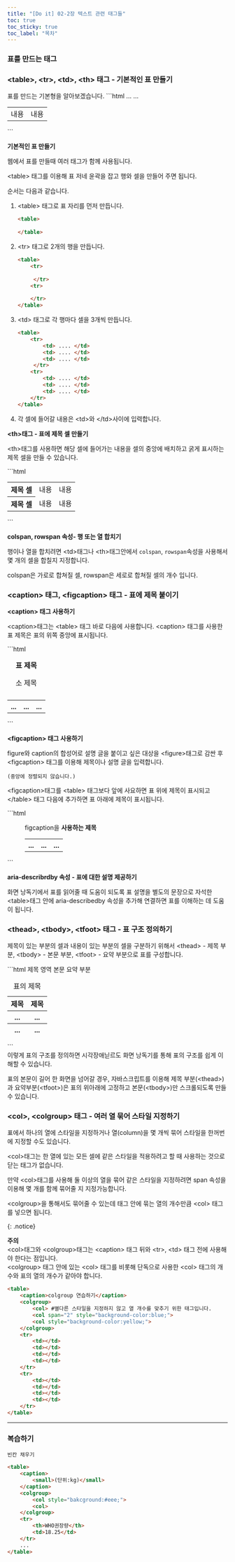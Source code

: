 ```yaml
---
title: "[Do it] 02-2장 텍스트 관련 태그들"
toc: true
toc_sticky: true
toc_label: "목차"
---
```


### 표를 만드는 태그

### \<table>, \<tr>, \<td>, \<th> 태그 - 기본적인 표 만들기

<div class="notice" markdown="1">
표를 만드는 기본형을 알아보겠습니다.
```html
<table>
    <tr>
        <td>내용</td>
        <td>내용</td>
        ...
    </tr>
    ...
</table>
```
</div>

**기본적인 표 만들기**

웹에서 표를 만들때 여러 태그가 함께 사용됩니다. 

\<table> 태그를 이용해 표 저네 윤곽을 잡고 행와 셀을 만들어 주면 됩니다.

순서는 다음과 같습니다.

1. \<table> 태그로 표 자리를 먼저 만듭니다.

   ```html
   <table>
       
   </table>
   ```

2. \<tr> 태그로 2개의 행을 만듭니다.

   ```html
   <table>
       <tr>
       
      	</tr>
       <tr>
       
       </tr>
   </table>
   ```

   

3. \<td> 태그로 각 행마다 셀을 3개씩 만듭니다.

   ```html
   <table>
       <tr>
           <td> .... </td>
           <td> .... </td>
           <td> .... </td>    
      	</tr>
       <tr>
           <td> .... </td>
           <td> .... </td>
           <td> .... </td>  
       </tr>
   </table>
   ```

4. 각 셀에 들어갈 내용은 \<td>와 \</td>사이에 입력합니다.



**\<th>태그 - 표에 제목 셀 만들기**

\<th>태그를 사용하면 해당 셀에 들어가는 내용을 셀의 중앙에 배치하고 굵게 표시하는 제목 셀을 만들 수 있습니다.

<div class="notice" markdown="1">
```html
<table>
    <tr>
        <th>제목 셀</th>
        <td>내용</td>
        <td>내용</td>   
    </tr>
    <tr>
        <th>제목 셀</th>
        <td>내용</td>
        <td>내용</td>
    </tr>
</table>
```
</div>    

**colspan, rowspan 속성- 행 또는 열 합치기**

행이나 열을 합치려면 \<td>태그나 \<th>태그안에서 `colspan`, `rowspan`속성을 사용해서 몇 개의 셀을 합칠지 지정합니다.

colspan은 가로로 합쳐질 셀, rowspan은 세로로 합쳐질 셀의 개수 입니다.



### \<caption> 태그, \<figcaption> 태그 - 표에 제목 붙이기

**\<caption>  태그 사용하기**

\<caption>태그는 \<table> 태그 바로 다음에 사용합니다. \<caption> 태그를 사용한 표 제목은 표의 위쪽 중앙에 표시됩니다.

<div class="notice" markdown="1">
```html
<table>
    <caption><strong>표 제목</strong><p>
        소 제목
        </p></caption>
    <tr>
        <th>...</th>
        <th>...</th>
        <th>...</th>
    </tr>
</table>
```
</div>





**\<figcaption> 태그 사용하기**

figure와 caption의 합성어로 설명 글을 붙이고 싶은 대상을 \<figure>태그로 감싼 후 \<figcaption> 태그를 이용해 제목이나 설명 글을 입력합니다. 

`(중앙에 정렬되지 않습니다.)`

\<figcaption>태그를  \<table> 태그보다 앞에 사요하면 표 위에 제목이 표시되고 \</table> 태그 다음에 추가하면 표 아래에 제목이 표시됩니다.

<div class="notice" markdown="1">
```html
<figure>    
	<figcaption>
    	<p>
        	figcaption을 <b> 사용하는 제목</b>
    	</p>
    </figcaption>
	<table>
    	<tr>
			<th>...</th>
        	<th>...</th>
        	<th>...</th>
    	</tr>
    </table>
</figure>
```
</div>

**aria-describrdby 속성 - 표에 대한 설명 제공하기**

화면 낭독기에서 표를 읽어줄 때 도움이 되도록 표 설명을 별도의 문장으로 자석한 \<table>태그 안에 aria-describedby 속성을 추가해 연결하면 표를 이해하는 데 도움이 됩니다. 



### \<thead>, \<tbody>, \<tfoot> 태그 -  표 구조 정의하기

제목이 있는 부분의 셀과 내용이 있는 부분의 셀을 구분하기 위해서 \<thead> - 제목 부분, \<tbody> - 본문 부분, \<tfoot> - 요약 부분으로 표를 구성합니다.

<div class="notice" markdown="1">
```html
<table>
    <caption>표의 제목</caption>
	<thead>
    	<tr>제목 영역
            <th>제목</th>
            <th>제목</th>
        </tr>        
	</thead>
	<tbody>
    	<tr>본문
        <th>...</th>
        <th>...</th>
        </tr>    
	</tbody>
	<tfoot>
    	<tr>요약 부분
        <th>...</th>
        <th>...</th>
        </tr>
	</tfoot>
</table>
```
</div>
이렇게 표의 구조를 정의하면 시각장애닏르도 화면 낭독기를 통해 표의 구조를 쉽게 이해할 수 있습니다. 

표의 본문이 길어 한 화면을 넘어갈 경우, 자바스크립트를 이용해 제목 부분(\<thead>)과 요약부분(\<tfoot>)은 표의 위아래에 고정하고 본문(\<tbody>)만 스크롤되도록 만들 수 있습니다.

### \<col>, \<colgroup> 태그 - 여러 열 묶어 스타일 지정하기

표에서 하나의 열에 스타일을 지정하거나 열(column)을 몇 개씩 묶어 스타일을 한꺼번에 지정할 수도 있습니다.

\<col>태그는 한 열에 있는 모든 셀에 같은 스타일을 적용하려고 할 때 사용하는 것으로 닫는 태그가 없습니다.

만약 \<col>태그를 사용해 둘 이상의 열을 묶어 같은 스타일을 지정하려면  span 속성을 이용해 몇 개를 함께 묶어줄 지 지정가능합니다.

 \<colgroup>을 통해서도 묶어줄 수 있는데 태그 안에 묶는 열의 개수만큼 \<col> 태그를 넣으면 됩니다.

{: .notice}

**주의** <br>\<col>태그와 \<colgroup>태그는 \<caption> 태그 뒤와 \<tr>, \<td> 태그 전에 사용해야 한다는 점입니다.<br>\<colgroup> 태그 안에 있는 \<col> 태그를 비롯해 단독으로 사용한 \<col> 태그의 개수와 표의 열의 개수가 같아야 합니다.

```html
<table>
    <caption>colgroup 연습하기</caption>
    <colgroup>
        <col> #별다른 스타일을 지정하지 않고 열 개수를 맞추기 위한 태그입니다.
        <col span="2" style="background-color:blue;">
        <col style="background-color:yellow;">
    </colgroup>
    <tr>
        <td></td>
        <td></td>
        <td></td>
        <td></td>
    </tr>
    <tr>
        <td></td>
        <td></td>
        <td></td>
        <td></td>
    </tr>
</table>
```

---

### 복습하기

`빈칸 채우기`

```html
<table>
    <caption>
        <small>(단위:kg)</small>
    </caption>
    <colgroup>
        <col style="bakcground:#eee;">
        <col>
    </colgroup>
    <tr>
        <th>WHO권장량</th>
        <td>18.25</td>
    </tr>
    ...
</table>
```

